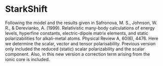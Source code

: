 # StarkShift
Following the model and the results given in Safronova, M. S., Johnson, W. R., &amp; Derevianko, A. (1999). Relativistic many-body calculations of energy levels, hyperfine constants, electric-dipole matrix elements, and static polarizabilities for alkali-metal atoms. Physical Review A, 60(6), 4476.  Here we determine the scalar, vector and tensor polarisability. Previous version only included the reduced (static) scalar polarizability and the scalar component. Also, in this new version a correction term arising from the ionic core is included.
